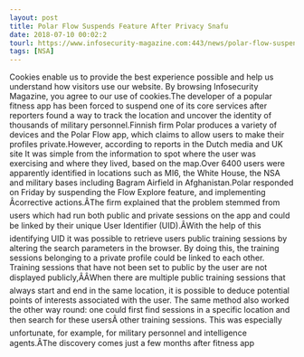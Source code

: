 ```yaml
---
layout: post
title: Polar Flow Suspends Feature After Privacy Snafu
date: 2018-07-10 00:02:2
tourl: https://www.infosecurity-magazine.com:443/news/polar-flow-suspends-feature/
tags: [NSA]
---
```

Cookies enable us to provide the best experience possible and help us understand how visitors use our website. By browsing Infosecurity Magazine, you agree to our use of cookies.The developer of a popular fitness app has been forced to suspend one of its core services after reporters found a way to track the location and uncover the identity of thousands of military personnel.Finnish firm Polar produces a variety of devices and the Polar Flow app, which claims to allow users to make their profiles private.However, according to reports in the Dutch media and UK site It was simple from the information to spot where the user was exercising and where they lived, based on the map.Over 6400 users were apparently identified in locations such as MI6, the White House, the NSA and military bases including Bagram Airfield in Afghanistan.Polar responded on Friday by suspending the Flow Explore feature, and implementing Âcorrective actions.ÂThe firm explained that the problem stemmed from users which had run both public and private sessions on the app and could be linked by their unique User Identifier (UID).ÂWith the help of this identifying UID it was possible to retrieve users public training sessions by altering the search parameters in the browser. By doing this, the training sessions belonging to a private profile could be linked to each other. Training sessions that have not been set to public by the user are not displayed publicly,ÂÂWhen there are multiple public training sessions that always start and end in the same location, it is possible to deduce potential points of interests associated with the user. The same method also worked the other way round: one could first find sessions in a specific location and then search for these usersÂ other training sessions. This was especially unfortunate, for example, for military personnel and intelligence agents.ÂThe discovery comes just a few months after fitness app 
